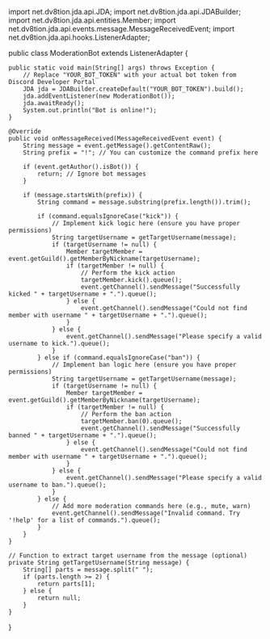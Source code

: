 import net.dv8tion.jda.api.JDA;
import net.dv8tion.jda.api.JDABuilder;
import net.dv8tion.jda.api.entities.Member;
import net.dv8tion.jda.api.events.message.MessageReceivedEvent;
import net.dv8tion.jda.api.hooks.ListenerAdapter;

public class ModerationBot extends ListenerAdapter {

    public static void main(String[] args) throws Exception {
        // Replace "YOUR_BOT_TOKEN" with your actual bot token from Discord Developer Portal
        JDA jda = JDABuilder.createDefault("YOUR_BOT_TOKEN").build();
        jda.addEventListener(new ModerationBot());
        jda.awaitReady();
        System.out.println("Bot is online!");
    }

    @Override
    public void onMessageReceived(MessageReceivedEvent event) {
        String message = event.getMessage().getContentRaw();
        String prefix = "!"; // You can customize the command prefix here

        if (event.getAuthor().isBot()) {
            return; // Ignore bot messages
        }

        if (message.startsWith(prefix)) {
            String command = message.substring(prefix.length()).trim();

            if (command.equalsIgnoreCase("kick")) {
                // Implement kick logic here (ensure you have proper permissions)
                String targetUsername = getTargetUsername(message);
                if (targetUsername != null) {
                    Member targetMember = event.getGuild().getMemberByNickname(targetUsername);
                    if (targetMember != null) {
                        // Perform the kick action
                        targetMember.kick().queue();
                        event.getChannel().sendMessage("Successfully kicked " + targetUsername + ".").queue();
                    } else {
                        event.getChannel().sendMessage("Could not find member with username " + targetUsername + ".").queue();
                    }
                } else {
                    event.getChannel().sendMessage("Please specify a valid username to kick.").queue();
                }
            } else if (command.equalsIgnoreCase("ban")) {
                // Implement ban logic here (ensure you have proper permissions)
                String targetUsername = getTargetUsername(message);
                if (targetUsername != null) {
                    Member targetMember = event.getGuild().getMemberByNickname(targetUsername);
                    if (targetMember != null) {
                        // Perform the ban action
                        targetMember.ban(0).queue();
                        event.getChannel().sendMessage("Successfully banned " + targetUsername + ".").queue();
                    } else {
                        event.getChannel().sendMessage("Could not find member with username " + targetUsername + ".").queue();
                    }
                } else {
                    event.getChannel().sendMessage("Please specify a valid username to ban.").queue();
                }
            } else {
                // Add more moderation commands here (e.g., mute, warn)
                event.getChannel().sendMessage("Invalid command. Try '!help' for a list of commands.").queue();
            }
        }
    }

    // Function to extract target username from the message (optional)
    private String getTargetUsername(String message) {
        String[] parts = message.split(" ");
        if (parts.length >= 2) {
            return parts[1];
        } else {
            return null;
        }
    }
}
